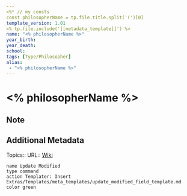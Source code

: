 ```yaml
---
<%* // my consts
const philosopherName = tp.file.title.split('(')[0]
template_version: 1.01
<% tp.file.include('[[metadata_template]]') %>
name: "<% philosopherName %>"
year_birth: 
year_death:
school:
tags: [Type/Philosopher]
alias:
 - "<% philosopherName %>"
---
```


# <% philosopherName %>

## Note


## Additional Metadata
Topics:: 
URL:: [Wiki]()

```button
name Update Modified
type command
action Templater: Insert Extras/Templates/meta_templates/update_modified_field_template.md
color green
```